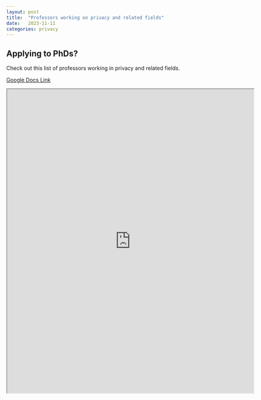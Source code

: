 ```yaml
---
layout: post
title:  "Professors working on privacy and related fields"
date:   2023-11-11 
categories: privacy 
---
```


## Applying to PhDs?

Check out this list of professors working in privacy and related fields.

[Google Docs Link](https://docs.google.com/spreadsheets/d/e/2PACX-1vRamCFsYv9822HaapdjbpcsF7P-30G7l8snc3Ex84fTV0tdWe06h8o0Ck3GRNrtbJX3rrCI4LhsRzrx/pubhtml?gid=0&single=true)




<iframe src="https://docs.google.com/spreadsheets/d/e/2PACX-1vRamCFsYv9822HaapdjbpcsF7P-30G7l8snc3Ex84fTV0tdWe06h8o0Ck3GRNrtbJX3rrCI4LhsRzrx/pubhtml?gid=0&amp;single=true&amp;widget=true&amp;headers=false" height="800" width="650"> </iframe>